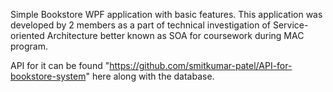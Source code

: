 Simple Bookstore WPF application with basic features. This application was developed by 2 members as a part of technical investigation of Service-oriented Architecture better known as SOA for coursework during MAC program.

API for it can be found "https://github.com/smitkumar-patel/API-for-bookstore-system" here along with the database.
